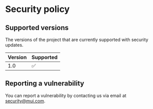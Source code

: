 # Security policy

## Supported versions

The versions of the project that are currently supported with security updates.

| Version | Supported          |
| ------- | ------------------ |
| 1.0     | :white_check_mark: |

## Reporting a vulnerability

You can report a vulnerability by contacting us via email at [security@mui.com](mailto:security@mui.com).
